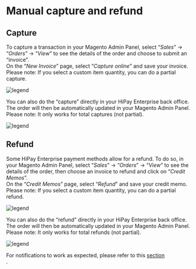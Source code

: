 # Manual capture and refund

## Capture

To capture a transaction in your Magento Admin Panel, select “_Sales_” -> “_Orders_” -> “_View_” to see the details of the order and choose to submit an “invoice”.  
On the “_New Invoice_” page, select “_Capture online_” and save your invoice.  
Please note: If you select a custom item quantity, you can do a partial capture.

![legend](images/capture_manual.png)

You can also do the “capture” directly in your HiPay Enterprise back office. The order will then be automatically updated in your Magento Admin Panel.  
Please note: It only works for total captures (not partial).

![legend](images/capture_manual_tpp.png)

## Refund

Some HiPay Enterprise payment methods allow for a refund. To do so, in your Magento Admin Panel, select “_Sales_” -> “_Orders_” -> “_View_” to see the details of the order, then choose an invoice to refund and click on “_Credit Memos_”.  
On the “_Credit Memos_” page, select “_Refund_” and save your credit memo.  
Please note: If you select a custom item quantity, you can do a partial refund.

![legend](images/refund_manual.png)

You can also do the “refund” directly in your HiPay Enterprise back office. The order will then be automatically updated in your Magento Admin Panel.  
Please note: It only works for total refunds (not partial).

![legend](images/refund_manual_tpp.png)

<div class="alert alert-warning">
	<i class="fa fa-warning"></i>
	For notifications to work as expected, please refer to this <a href="#platform-configuration-customized-notifications">section</a>
</div>.
